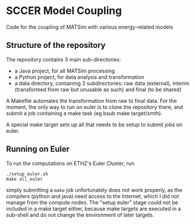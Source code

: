 # SCCER Model Coupling
Code for the coupling of MATSim with various energy-related models

## Structure of the repository
The repository contains 3 main sub-directories:
- a Java project, for all MATSim processing
- a Python project, for data analysis and transformation
- a data directory, containing 3 subdirectories: raw data (external), interim (transformed from raw but unusable as such) and final (to be shared)

A Makefile automates the transformation from raw to final data.
For the moment, the only way to run on euler is to clone the repository there,
and submit a job containing a make task (eg bsub make target/smth).

A special make target sets up all that needs to be setup to submit jobs on euler.

## Running on Euler
To run the computations on ETHZ's Euler Cluster, run

```
./setup_euler.sh
make all_euler
```

simply submitting a `make` job unfortunately does not work properly, as the compilers (python and java) need access to the Internet,
which I did not manage from the compute nodes.
The "setup euler" stage could not be included in a make target either, because make targets are executed in a sub-shell
and do not change the environment of later targets.
